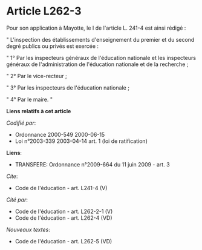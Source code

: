 # Article L262-3

Pour son application à Mayotte, le I de l'article L. 241-4 est ainsi rédigé : 

" L'inspection des établissements d'enseignement du premier et du second degré publics ou privés est exercée : 

" 1° Par les inspecteurs généraux de l'éducation nationale et les inspecteurs généraux de l'administration de l'éducation
nationale et de la recherche ; 

" 2° Par le vice-recteur ; 

" 3° Par les inspecteurs de l'éducation nationale ; 

" 4° Par le maire. "

**Liens relatifs à cet article**

_Codifié par_:

  - Ordonnance 2000-549 2000-06-15
  - Loi n°2003-339 2003-04-14 art. 1 (loi de ratification)

**Liens**:

  - TRANSFERE: Ordonnance n°2009-664 du 11 juin 2009 - art. 3

_Cite_:

  - Code de l'éducation - art. L241-4 (V)

_Cité par_:

  - Code de l'éducation - art. L262-2-1 (V)
  - Code de l'éducation - art. L262-4 (VD)

_Nouveaux textes_:

  - Code de l'éducation - art. L262-5 (VD)
